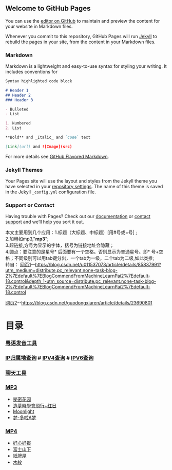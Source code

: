 ## Welcome to GitHub Pages

You can use the [editor on GitHub](https://github.com/andyx404/web/edit/main/README.md) to maintain and preview the content for your website in Markdown files.

Whenever you commit to this repository, GitHub Pages will run [Jekyll](https://jekyllrb.com/) to rebuild the pages in your site, from the content in your Markdown files.

### Markdown

Markdown is a lightweight and easy-to-use syntax for styling your writing. It includes conventions for

```markdown
Syntax highlighted code block

# Header 1
## Header 2
### Header 3

- Bulleted
- List

1. Numbered
2. List

**Bold** and _Italic_ and `Code` text

[Link](url) and ![Image](src)
```

For more details see [GitHub Flavored Markdown](https://guides.github.com/features/mastering-markdown/).

### Jekyll Themes

Your Pages site will use the layout and styles from the Jekyll theme you have selected in your [repository settings](https://github.com/andyx404/web/settings/pages). The name of this theme is saved in the Jekyll `_config.yml` configuration file.

### Support or Contact

Having trouble with Pages? Check out our [documentation](https://docs.github.com/categories/github-pages-basics/) or [contact support](https://support.github.com/contact) and we’ll help you sort it out.  
  
  本文主要用到几个应用：1.标题（大标题、中标题）[用#号或=号] ;  
                     2.加粗如mp3,"**mp3**";  
                    3.超链接[](),方号为显示的字体，括号为链接地址会隐藏；  
                    4.圆点：要注意的是星号* 后面要有一个空格。否则显示为普通星号。即* 号+空格；不同级别可以用tab键分出，一个tab为一级，二个tab为二级,如此类推;    
  转自：  [网页1](https://web.archive.org/web/20210615110431/https://blog.csdn.net/u011537073/article/details/85837991?depth_1-utm_source=distribute.pc_relevant.none-task-blog-2~default~BlogCommendFromMachineLearnPai2~default-18.control)--https://blog.csdn.net/u011537073/article/details/85837991?utm_medium=distribute.pc_relevant.none-task-blog-2%7Edefault%7EBlogCommendFromMachineLearnPai2%7Edefault-18.control&depth_1-utm_source=distribute.pc_relevant.none-task-blog-2%7Edefault%7EBlogCommendFromMachineLearnPai2%7Edefault-18.control      
        
 [网页2](https://web.archive.org/web/20210615110841/https://blog.csdn.net/guodongxiaren/article/details/23690801)--https://blog.csdn.net/guodongxiaren/article/details/23690801
                    


目录
==

### [粤语发音工具](https://media.chantel.eu.org/cantonese/cantonese.html)
### [IP归属地查询](https://media.chantel.eu.org/ip/ip.html)      #  [IPV4查询](https://ipv4.ping0.cc/)                  #   [IPV6查询](https://ipv6.ping0.cc/)
### [聊天工具](https://chatai.chantel.eu.org/)

### **[MP3](https://github.com/andyx404/web/tree/main/site/mp3)**  
  
  * [秘密花园](https://media.chantel.eu.org/site/mp3/Secret%20Garden.html)
  * [造夢時學會飛行+红日](https://media.chantel.eu.org/site/mp3/zaomengshixuehuifeixing+hongri.html)
  * [Moonlight](https://media.chantel.eu.org/site/mp3/moonlight.html)
  * [梦-多啦A梦](https://media.chantel.eu.org/site/mp3/dream-doraemon.html)

### **[MP4](https://github.com/andyx404/web/tree/main/site/mp4)**  

   * [好心好报](https://media.chantel.eu.org/site/mp4/haoxinhaobao.html)  
   * [富士山下](https://media.chantel.eu.org/site/mp4/fushishanxia.html) 
   * [紙牌屋](https://media.chantel.eu.org/site/mp4/zhipaiwu.html)
   * [木紋](https://media.chantel.eu.org/site/mp4/muwen.html)

